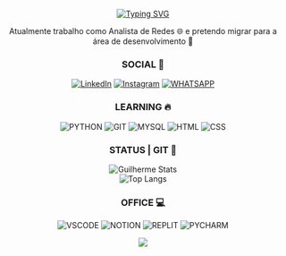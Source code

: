 <div align="center">
  
[![Typing SVG](https://readme-typing-svg.demolab.com?font=Fira+Code&weight=700&size=25&duration=2000&pause=1000&color=F4F7F4&background=212830&center=true&vCenter=true&width=435&lines=OL%C3%81+MEU+NOME+%C3%89+GUILHERME+%F0%9F%91%8B;TENHO+25+ANOS;MORO+EM+S%C3%83O+PAULO;AT%C3%89+AGORA%2C+ESTOU+AQUI%3A+;PYTHON+%7C+SQL+%7C+HMTL+%7C+CSS;E+SIGO+ESTUDANDO;NOVAS+TECNOLOGIAS;%F0%9F%9A%80+TODOS+OS+DIAS+%F0%9F%9A%80)](https://git.io/typing-svg)

Atualmente trabalho como Analista de Redes 🌐 e pretendo migrar para a área de desenvolvimento 👾


### SOCIAL 🔗
[![LinkedIn](https://img.shields.io/badge/LinkedIn-0077B5?style=for-the-badge&logo=linkedin&logoColor=white)](https://www.linkedin.com/in/guilherme-camurca-chagas-profissional/)
[![Instagram](https://img.shields.io/badge/Instagram-E4405F?style=for-the-badge&logo=instagram&logoColor=white)](https://www.instagram.com/guilhermeochagas/)
[![WHATSAPP](https://img.shields.io/badge/WhatsApp-25D366?style=for-the-badge&logo=whatsapp&logoColor=white)](https://whatsa.me/5512988629035)


### LEARNING 🔥

![PYTHON](https://img.shields.io/badge/Python-14354C?style=for-the-badge&logo=python&logoColor=white)
![GIT](https://img.shields.io/badge/GIT-E44C30?style=for-the-badge&logo=git&logoColor=white)
![MYSQL](https://img.shields.io/badge/MySQL-00000F?style=for-the-badge&logo=mysql&logoColor=white)
![HTML](https://img.shields.io/badge/HTML5-E34F26?style=for-the-badge&logo=html5&logoColor=white)
![CSS](https://img.shields.io/badge/CSS3-1572B6?style=for-the-badge&logo=css3&logoColor=white)

### STATUS | GIT 🚀
![Guilherme Stats](https://github-readme-stats.vercel.app/api?username=guiochagas&show_icons=true&theme=tokyonight&card_width=500px)
<br>
![Top Langs](https://github-readme-stats.vercel.app/api/top-langs/?username=guiochagas&layout=compact&theme=tokyonight&text_bold=true&card_width=500px)

### OFFICE 💻

![VSCODE](https://img.shields.io/badge/Visual_Studio_Code-0078D4?style=for-the-badge&logo=visual%20studio%20code&logoColor=white)
![NOTION](https://img.shields.io/badge/Notion-000000?style=for-the-badge&logo=notion&logoColor=white)
![REPLIT](https://img.shields.io/badge/replit-667881?style=for-the-badge&logo=replit&logoColor=white)
![PYCHARM](https://img.shields.io/badge/PyCharm-000000.svg?&style=for-the-badge&logo=PyCharm&logoColor=white)

![](https://komarev.com/ghpvc/?username=guiochagas)
</div>
